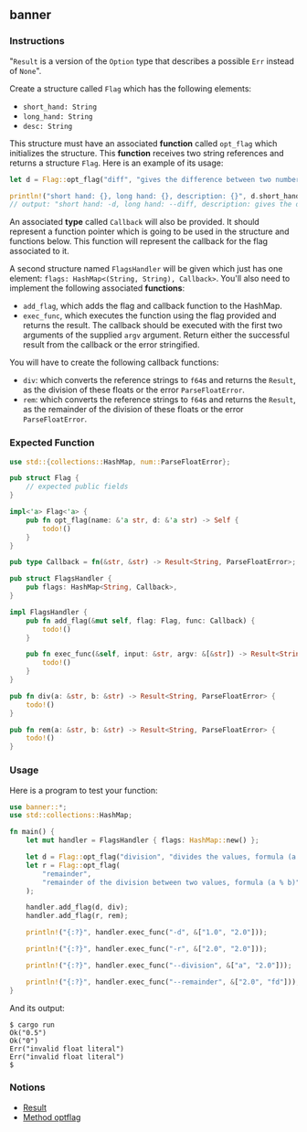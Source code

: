 ## banner

### Instructions

"`Result` is a version of the `Option` type that describes a possible `Err` instead of `None`".

Create a structure called `Flag` which has the following elements:

- `short_hand: String`
- `long_hand: String`
- `desc: String`

This structure must have an associated **function** called `opt_flag` which initializes the structure.
This **function** receives two string references and returns a structure `Flag`. Here is an example of its usage:

```rust
let d = Flag::opt_flag("diff", "gives the difference between two numbers");

println!("short hand: {}, long hand: {}, description: {}", d.short_hand, d.long_hand, d.desc);
// output: "short hand: -d, long hand: --diff, description: gives the difference between two numbers"
```

An associated **type** called `Callback` will also be provided. It should represent a function pointer which is going to be used in the structure and functions below. This function will represent the callback for the flag associated to it.

A second structure named `FlagsHandler` will be given which just has one element: `flags: HashMap<(String, String), Callback>`. You'll also need to implement the following associated **functions**:

- `add_flag`, which adds the flag and callback function to the HashMap.
- `exec_func`, which executes the function using the flag provided and returns the result. The callback should be executed with the first two arguments of the supplied `argv` argument. Return either the successful result from the callback or the error stringified.

You will have to create the following callback functions:

- `div`: which converts the reference strings to `f64`s and returns the `Result`, as the division of these floats or the error `ParseFloatError`.
- `rem`: which converts the reference strings to `f64`s and returns the `Result`, as the remainder of the division of these floats or the error `ParseFloatError`.

### Expected Function

```rust
use std::{collections::HashMap, num::ParseFloatError};

pub struct Flag {
    // expected public fields
}

impl<'a> Flag<'a> {
    pub fn opt_flag(name: &'a str, d: &'a str) -> Self {
        todo!()
    }
}

pub type Callback = fn(&str, &str) -> Result<String, ParseFloatError>;

pub struct FlagsHandler {
    pub flags: HashMap<String, Callback>,
}

impl FlagsHandler {
    pub fn add_flag(&mut self, flag: Flag, func: Callback) {
        todo!()
    }

    pub fn exec_func(&self, input: &str, argv: &[&str]) -> Result<String, String> {
        todo!()
    }
}

pub fn div(a: &str, b: &str) -> Result<String, ParseFloatError> {
    todo!()
}

pub fn rem(a: &str, b: &str) -> Result<String, ParseFloatError> {
    todo!()
}

```

### Usage

Here is a program to test your function:

```rust
use banner::*;
use std::collections::HashMap;

fn main() {
    let mut handler = FlagsHandler { flags: HashMap::new() };

    let d = Flag::opt_flag("division", "divides the values, formula (a / b)");
    let r = Flag::opt_flag(
        "remainder",
        "remainder of the division between two values, formula (a % b)",
    );

    handler.add_flag(d, div);
    handler.add_flag(r, rem);

    println!("{:?}", handler.exec_func("-d", &["1.0", "2.0"]));

    println!("{:?}", handler.exec_func("-r", &["2.0", "2.0"]));

    println!("{:?}", handler.exec_func("--division", &["a", "2.0"]));

    println!("{:?}", handler.exec_func("--remainder", &["2.0", "fd"]));
}
```

And its output:

```console
$ cargo run
Ok("0.5")
Ok("0")
Err("invalid float literal")
Err("invalid float literal")
$
```

### Notions

- [Result](https://doc.rust-lang.org/rust-by-example/error/result.html)
- [Method optflag](https://docs.rs/getopts/0.2.18/getopts/struct.Options.html#method.optflag)
